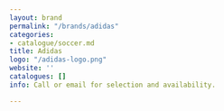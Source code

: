 ```yaml
---
layout: brand
permalink: "/brands/adidas"
categories:
- catalogue/soccer.md
title: Adidas
logo: "/adidas-logo.png"
website: ''
catalogues: []
info: Call or email for selection and availability.

---
```

